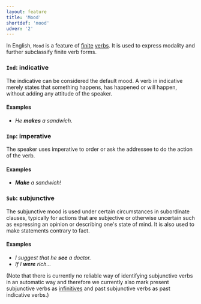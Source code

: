 ```yaml
---
layout: feature
title: 'Mood'
shortdef: 'mood'
udver: '2'
---
```


In English, `Mood` is a feature of [finite](VerbForm) [verbs](en-pos/Verb). It is used to express modality and further subclassify finite verb forms.

### <a name="Ind">`Ind`</a>: indicative

The indicative can be considered the default mood. A verb in
indicative merely states that something happens, has happened or will
happen, without adding any attitude of the speaker.

#### Examples

* _He <b>makes</b> a sandwich._

### <a name="Imp">`Imp`</a>: imperative

The speaker uses imperative to order or ask the addressee to do the
action of the verb.

#### Examples

* _<b>Make</b> a sandwich!_

### <a name="Sub">`Sub`</a>: subjunctive

The subjunctive mood is used under certain circumstances in
subordinate clauses, typically for actions that are subjective or
otherwise uncertain such as expressing an opinion or describing one's state of mind. It is also used to make statements contrary to fact.

#### Examples

* _I suggest that he <b>see</b> a doctor._
* _If I <b>were</b> rich..._

(Note that there is currently no reliable way of identifying subjunctive verbs in an automatic way and therefore we currently also mark present subjunctive verbs as [infinitives](VerbForm) and past subjunctive verbs as past indicative verbs.)

<!-- Interlanguage links updated Út 9. května 2023, 20:03:40 CEST -->
